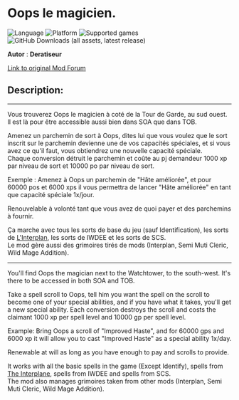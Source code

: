 # Oops le magicien.

![Language](https://img.shields.io/static/v1?label=language&message=english%20%7C%20french%20%7C%20&color=informational)
![Platform](https://img.shields.io/static/v1?label=platform&message=windows%20%7C%20macOS%20%7CLinux%20%7C%20&color=informational)
![Supported games](https://img.shields.io/static/v1?label=supported%20games&message=BG2%20%7C%20BGT%20%7C%20BG2EE%20%7C%20EET%20%7C&color=dodgerblue)
![GitHub Downloads (all assets, latest release)](https://img.shields.io/github/downloads/Deratiseur/Oops/total)

**Autor** : **Deratiseur**

[Link to original Mod Forum](https://www.baldursgateworld.fr/viewtopic.php?t=34841)

## Description:

-------------

Vous trouverez Oops le magicien à coté de la Tour de Garde, au sud ouest. Il est là pour être accessible aussi bien dans SOA que dans TOB.

Amenez un parchemin de sort à Oops, dites lui que vous voulez que le sort inscrit sur le parchemin devienne une de vos capacités spéciales, et si vous avez ce qu'il faut, vous obtiendrez une nouvelle capacité spéciale.\
Chaque conversion détruit le parchemin et coûte au pj demandeur 1000 xp par niveau de sort et 10000 po par niveau de sort.

Exemple : Amenez à Oops un parchemin de "Hâte améliorée", et pour 60000 pos et 6000 xps il vous permettra de lancer "Hâte améliorée" en tant que capacité spéciale 1x/jour.

Renouvelable à volonté tant que vous avez de quoi payer et des parchemins à fournir.  

Ça marche avec tous les sorts de base du jeu (sauf Identification), les sorts de <a href=https://github.com//Deratiseur/Interplan>L'Interplan</a>, les sorts de IWDEE et les sorts de SCS.  
Le mod gère aussi des grimoires tirés de mods (Interplan, Semi Muti Cleric, Wild Mage Addition).

---------------------------

You'll find Oops the magician next to the Watchtower, to the south-west. It's there to be accessed in both SOA and TOB.

Take a spell scroll to Oops, tell him you want the spell on the scroll to become one of your special abilities, and if you have what it takes, you'll get a new special ability.
Each conversion destroys the scroll and costs the claimant 1000 xp per spell level and 10000 gp per spell level.

Example: Bring Oops a scroll of "Improved Haste", and for 60000 gps and 6000 xp it will allow you to cast "Improved Haste" as a special ability 1x/day.

Renewable at will as long as you have enough to pay and scrolls to provide.  

It works with all the basic spells in the game (Except Identify), spells from <a href=https://github.com//Deratiseur/Interplan>The Interplane</a>, spells from IWDEE and spells from SCS.  
The mod also manages grimoires taken from other mods (Interplan, Semi Muti Cleric, Wild Mage Addition).
